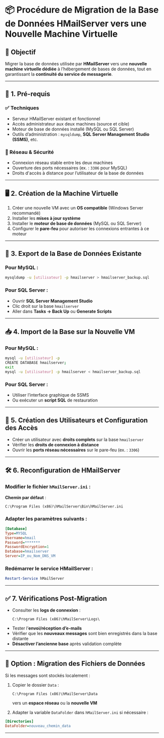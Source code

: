 # 📦 Procédure de Migration de la Base de Données HMailServer vers une Nouvelle Machine Virtuelle

## 🎯 Objectif
Migrer la base de données utilisée par **HMailServer** vers une **nouvelle machine virtuelle dédiée** à l’hébergement de bases de données, tout en garantissant la **continuité du service de messagerie**.

---

## 🔧 1. Pré-requis

### ✅ Techniques
- Serveur HMailServer existant et fonctionnel
- Accès administrateur aux deux machines (source et cible)
- Moteur de base de données installé (MySQL ou SQL Server)
- Outils d’administration : `mysqldump`, **SQL Server Management Studio (SSMS)**, etc.

### 🔐 Réseau & Sécurité
- Connexion réseau stable entre les deux machines
- Ouverture des ports nécessaires (ex. : `3306` pour MySQL)
- Droits d'accès à distance pour l’utilisateur de la base de données

---

## 🖥️ 2. Création de la Machine Virtuelle

1. Créer une nouvelle VM avec un **OS compatible** (Windows Server recommandé)
2. Installer les **mises à jour système**
3. Installer le **moteur de base de données** (MySQL ou SQL Server)
4. Configurer le **pare-feu** pour autoriser les connexions entrantes à ce moteur

---

## 💾 3. Export de la Base de Données Existante

### Pour **MySQL** :
```bash
mysqldump -u [utilisateur] -p hmailserver > hmailserver_backup.sql
```

### Pour **SQL Server** :
- Ouvrir **SQL Server Management Studio**
- Clic droit sur la base `hmailserver`
- Aller dans **Tasks → Back Up** ou **Generate Scripts**

---

## 📥 4. Import de la Base sur la Nouvelle VM

### Pour **MySQL** :
```bash
mysql -u [utilisateur] -p
CREATE DATABASE hmailserver;
exit
mysql -u [utilisateur] -p hmailserver < hmailserver_backup.sql
```

### Pour **SQL Server** :
- Utiliser l’interface graphique de SSMS
- Ou exécuter un **script SQL** de restauration

---

## 👤 5. Création des Utilisateurs et Configuration des Accès

- Créer un utilisateur avec **droits complets** sur la base `hmailserver`
- Vérifier les **droits de connexion à distance**
- Ouvrir les **ports réseau nécessaires** sur le pare-feu (ex. : `3306`)

---

## 🛠️ 6. Reconfiguration de HMailServer

### Modifier le fichier `hMailServer.ini` :
**Chemin par défaut** :
```
C:\Program Files (x86)\hMailServer\Bin\hMailServer.ini
```

### Adapter les paramètres suivants :
```ini
[Database]
Type=MYSQL
Username=hmail
Password=*******
PasswordEncryption=1
Database=hmailserver
Server=IP_ou_Nom_DNS_VM
```

### Redémarrer le service HMailServer :
```powershell
Restart-Service hMailServer
```

---

## ✅ 7. Vérifications Post-Migration

- Consulter les **logs de connexion** :
  ```
  C:\Program Files (x86)\hMailServer\Logs\
  ```
- Tester l’**envoi/réception d’e-mails**
- Vérifier que les **nouveaux messages** sont bien enregistrés dans la base distante
- **Désactiver l’ancienne base** après validation complète

---

## 📂 Option : Migration des Fichiers de Données

Si les messages sont stockés localement :

1. Copier le dossier `Data` :
   ```
   C:\Program Files (x86)\hMailServer\Data
   ```
   vers un **espace réseau** ou la **nouvelle VM**

2. Adapter la variable `DataFolder` dans `hMailServer.ini` si nécessaire :
```ini
[Directories]
DataFolder=nouveau_chemin_data
```
---
```

